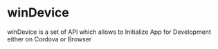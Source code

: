 # winDevice
winDevice is a set of API which allows to Initialize App for Development either on Cordova or Browser
